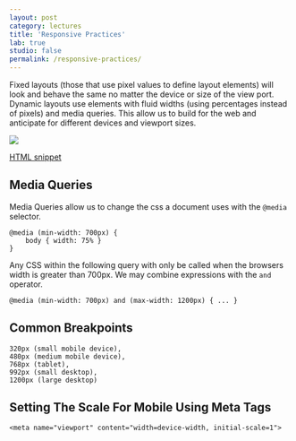 ```yaml
---
layout: post
category: lectures
title: 'Responsive Practices'
lab: true
studio: false
permalink: /responsive-practices/
---  
```


Fixed layouts (those that use pixel values to define layout elements) will look and behave the same no matter the device or size of the view port. Dynamic layouts use elements with fluid widths (using percentages instead of pixels) and media queries. This allow us to build for the web and anticipate for different devices and viewport sizes. 

![]({{site.url}}/files/smiley.jpg)  

[HTML snippet]({{site.url}}/files/smiley.txt)

## Media Queries

Media Queries allow us to change the css a document uses with the `@media` selector.

~~~
@media (min-width: 700px) { 
	body { width: 75% }
}
~~~

Any CSS within the following query with only be called when the browsers width is greater than 700px. We may combine expressions with the `and` operator.

~~~
@media (min-width: 700px) and (max-width: 1200px) { ... }
~~~

## Common Breakpoints

~~~
320px (small mobile device), 
480px (medium mobile device), 
768px (tablet), 
992px (small desktop), 
1200px (large desktop)
~~~

## Setting The Scale For Mobile Using Meta Tags

~~~
<meta name="viewport" content="width=device-width, initial-scale=1">
~~~


